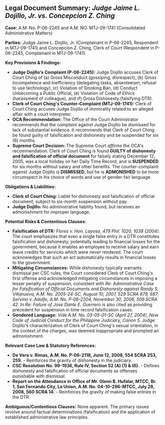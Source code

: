 ## Legal Document Summary: *Judge Jaime L. Dojillo, Jr. vs. Concepcion Z. Ching*

**Case:** A.M. No. P-06-2245 and A.M. NO. MTJ-09-1741 (Consolidated Administrative Matters)

**Parties:** Judge Jaime L. Dojillo, Jr. (Complainant in P-06-2245, Respondent in MTJ-09-1741) and Concepcion Z. Ching, Clerk of Court (Respondent in P-06-2245, Complainant in MTJ-09-1741).

**Key Provisions & Findings:**

*   **Judge Dojillo's Complaint (P-06-2245):** Judge Dojillo accuses Clerk of Court Ching of (a) Gross Misconduct (gossiping, disrespect), (b) Gross Incompetence and Inefficiency (delegating tasks, absenteeism, refusal to use technology), (c) Violation of Smoking Ban, (d) Conduct Unbecoming a Public Official, (e) Violation of Code of Ethics (harassment of colleague), and (f) Gross Dishonesty (falsifying DTR).
*   **Clerk of Court Ching's Counter-Complaint (MTJ-09-1741):** Clerk of Court Ching accuses Judge Dojillo of immorality related to an alleged affair with a court interpreter.
*   **OCA Recommendation:** The Office of the Court Administrator recommends that the complaint against Judge Dojillo be dismissed for lack of substantial evidence. It recommends that Clerk of Court Ching be found guilty of falsification and dishonesty and be suspended for six (6) months.
*   **Supreme Court Decision:** The Supreme Court *affirms* the OCA's recommendation. Clerk of Court Ching is found **GUILTY of dishonesty and falsification of official document** for falsely stating December 12, 2005, was a local holiday on her Daily Time Record, and is **SUSPENDED** for six months without salary and other benefits. The counter-complaint against Judge Dojillo is **DISMISSED**, but he is **ADMONISHED** to be more circumspect in his choice of words and use of gender-fair language.

**Obligations & Liabilities:**

*   **Clerk of Court Ching:** Liable for dishonesty and falsification of official document; subject to six-month suspension without pay.
*   **Judge Dojillo:** No administrative liability found, but receives an admonishment for improper language.

**Potential Risks & Contentious Clauses:**

*   **Falsification of DTR:** *Flores v. Hon. Layosa, 479 Phil. 1020, 1038 (2004).* The court emphasizes that even a single false entry in a DTR constitutes falsification and dishonesty, potentially leading to financial losses for the government, because it enables an employee to receive salary and earn leave credits for services which were never rendered. The court acknowledges that such an act automatically results in financial losses to the government.
*   **Mitigating Circumstances:** While dishonesty typically warrants dismissal per CSC rules, the Court considered Clerk of Court Ching's first offense and acknowledged mitigating circumstances in imposing a lesser penalty of suspension, consistent with *Re: Administrative Case for Falsification of Official Documents and Dishonesty against Randy S. Villanueva, A.M. No. 2005-24-SC, August 10, 2007, 529 SCRA 679, 687; Servino v. Adolfo, A.M. No. P-06-2204, November 30, 2006, 509 SCRA 42.* *In Re: Failure of Jose Dante E. Guerrero* is also cited as providing precedent for suspension in time record falsification cases.
*   **Gendered Language:** *Vide A.M. No. 03-05-01-SC (April 27, 2004), New Code of Judicial Conduct for the Philippine Judiciary, Canon 5.* Judge Dojillo's characterization of Clerk of Court Ching's sexual orientation, in the context of the charges, was deemed inappropriate and prompted an admonishment.

**Relevant Case Law & Statutory References:**

*   **De Vera v. Rimas, A.M. No. P-06-2118, June 12, 2008, 554 SCRA 253, 259.** - Reinforces the gravity of dishonesty in the judiciary.
*   **CSC Resolution No. 99-1936, Rule IV, Section 52 (A) (1) & (6).** - Defines dishonesty and falsification of official documents as offenses punishable with dismissal.
*   **Report on the Attendance in Office of Mr. Glenn B. Hufalar, MTCC, Br. 1, San Fernando City, La Union, A.M. No. 04-10-296-MTCC, July 28, 2008, 560 SCRA 14.** - Reinforces the gravity of making false entries in the DTR.

**Ambiguous/Contentious Clauses:** None apparent. The primary issues revolve around factual determinations (falsification) and the application of established administrative law principles.
